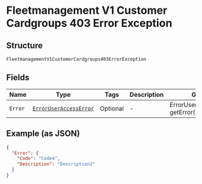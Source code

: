 
# Fleetmanagement V1 Customer Cardgroups 403 Error Exception

## Structure

`FleetmanagementV1CustomerCardgroups403ErrorException`

## Fields

| Name | Type | Tags | Description | Getter | Setter |
|  --- | --- | --- | --- | --- | --- |
| `Error` | [`ErrorUserAccessError`](../../doc/models/error-user-access-error.md) | Optional | - | ErrorUserAccessError getError() | setError(ErrorUserAccessError error) |

## Example (as JSON)

```json
{
  "Error": {
    "Code": "Code4",
    "Description": "Description2"
  }
}
```


